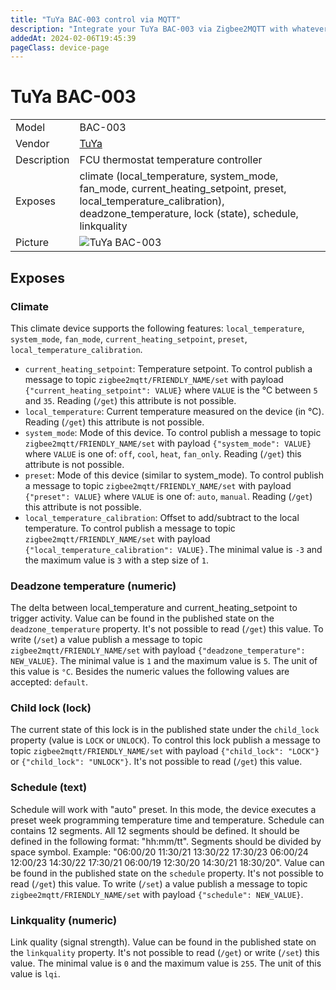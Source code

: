 ```yaml
---
title: "TuYa BAC-003 control via MQTT"
description: "Integrate your TuYa BAC-003 via Zigbee2MQTT with whatever smart home infrastructure you are using without the vendor's bridge or gateway."
addedAt: 2024-02-06T19:45:39
pageClass: device-page
---
```


<!-- !!!! -->
<!-- ATTENTION: This file is auto-generated through docgen! -->
<!-- You can only edit the "Notes"-Section between the two comment lines "Notes BEGIN" and "Notes END". -->
<!-- Do not use h1 or h2 heading within "## Notes"-Section. -->
<!-- !!!! -->

# TuYa BAC-003

|     |     |
|-----|-----|
| Model | BAC-003  |
| Vendor  | [TuYa](/supported-devices/#v=TuYa)  |
| Description | FCU thermostat temperature controller |
| Exposes | climate (local_temperature, system_mode, fan_mode, current_heating_setpoint, preset, local_temperature_calibration), deadzone_temperature, lock (state), schedule, linkquality |
| Picture | ![TuYa BAC-003](https://www.zigbee2mqtt.io/images/devices/BAC-003.png) |


<!-- Notes BEGIN: You can edit here. Add "## Notes" headline if not already present. -->


<!-- Notes END: Do not edit below this line -->




## Exposes

### Climate 
This climate device supports the following features: `local_temperature`, `system_mode`, `fan_mode`, `current_heating_setpoint`, `preset`, `local_temperature_calibration`.
- `current_heating_setpoint`: Temperature setpoint. To control publish a message to topic `zigbee2mqtt/FRIENDLY_NAME/set` with payload `{"current_heating_setpoint": VALUE}` where `VALUE` is the °C between `5` and `35`. Reading (`/get`) this attribute is not possible.
- `local_temperature`: Current temperature measured on the device (in °C). Reading (`/get`) this attribute is not possible.
- `system_mode`: Mode of this device. To control publish a message to topic `zigbee2mqtt/FRIENDLY_NAME/set` with payload `{"system_mode": VALUE}` where `VALUE` is one of: `off`, `cool`, `heat`, `fan_only`. Reading (`/get`) this attribute is not possible.
- `preset`: Mode of this device (similar to system_mode). To control publish a message to topic `zigbee2mqtt/FRIENDLY_NAME/set` with payload `{"preset": VALUE}` where `VALUE` is one of: `auto`, `manual`. Reading (`/get`) this attribute is not possible.
- `local_temperature_calibration`: Offset to add/subtract to the local temperature. To control publish a message to topic `zigbee2mqtt/FRIENDLY_NAME/set` with payload `{"local_temperature_calibration": VALUE}.`The minimal value is `-3` and the maximum value is `3` with a step size of `1`.

### Deadzone temperature (numeric)
The delta between local_temperature and current_heating_setpoint to trigger activity.
Value can be found in the published state on the `deadzone_temperature` property.
It's not possible to read (`/get`) this value.
To write (`/set`) a value publish a message to topic `zigbee2mqtt/FRIENDLY_NAME/set` with payload `{"deadzone_temperature": NEW_VALUE}`.
The minimal value is `1` and the maximum value is `5`.
The unit of this value is `°C`.
Besides the numeric values the following values are accepted: `default`.

### Child lock (lock)
The current state of this lock is in the published state under the `child_lock` property (value is `LOCK` or `UNLOCK`).
To control this lock publish a message to topic `zigbee2mqtt/FRIENDLY_NAME/set` with payload `{"child_lock": "LOCK"}` or `{"child_lock": "UNLOCK"}`.
It's not possible to read (`/get`) this value.

### Schedule (text)
Schedule will work with "auto" preset. In this mode, the device executes a preset week programming temperature time and temperature. Schedule can contains 12 segments. All 12 segments should be defined. It should be defined in the following format: "hh:mm/tt". Segments should be divided by space symbol. Example: "06:00/20 11:30/21 13:30/22 17:30/23 06:00/24 12:00/23 14:30/22 17:30/21 06:00/19 12:30/20 14:30/21 18:30/20".
Value can be found in the published state on the `schedule` property.
It's not possible to read (`/get`) this value.
To write (`/set`) a value publish a message to topic `zigbee2mqtt/FRIENDLY_NAME/set` with payload `{"schedule": NEW_VALUE}`.

### Linkquality (numeric)
Link quality (signal strength).
Value can be found in the published state on the `linkquality` property.
It's not possible to read (`/get`) or write (`/set`) this value.
The minimal value is `0` and the maximum value is `255`.
The unit of this value is `lqi`.

